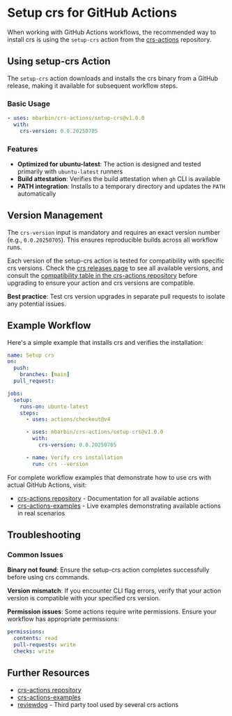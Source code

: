 # Setup crs for GitHub Actions

When working with GitHub Actions workflows, the recommended way to install crs is using the `setup-crs` action from the [crs-actions](https://github.com/mbarbin/crs-actions) repository.

## Using setup-crs Action

The `setup-crs` action downloads and installs the crs binary from a GitHub release, making it available for subsequent workflow steps.

### Basic Usage

```yaml
- uses: mbarbin/crs-actions/setup-crs@v1.0.0
  with:
    crs-version: 0.0.20250705
```

### Features

- **Optimized for ubuntu-latest**: The action is designed and tested primarily with `ubuntu-latest` runners
- **Build attestation**: Verifies the build attestation when `gh` CLI is available
- **PATH integration**: Installs to a temporary directory and updates the `PATH` automatically

## Version Management

The `crs-version` input is mandatory and requires an exact version number (e.g., `0.0.20250705`). This ensures reproducible builds across all workflow runs.

Each version of the setup-crs action is tested for compatibility with specific crs versions. Check the [crs releases page](https://github.com/mbarbin/crs/releases) to see all available versions, and consult the [compatibility table in the crs-actions repository](https://github.com/mbarbin/crs-actions#compatibility) before upgrading to ensure your action and crs versions are compatible.

**Best practice**: Test crs version upgrades in separate pull requests to isolate any potential issues.

## Example Workflow

Here's a simple example that installs crs and verifies the installation:

<!-- $MDX skip -->
```yaml
name: Setup crs
on:
  push:
    branches: [main]
  pull_request:

jobs:
  setup:
    runs-on: ubuntu-latest
    steps:
      - uses: actions/checkout@v4

      - uses: mbarbin/crs-actions/setup-crs@v1.0.0
        with:
          crs-version: 0.0.20250705

      - name: Verify crs installation
        run: crs --version
```

For complete workflow examples that demonstrate how to use crs with actual GitHub Actions, visit:
- [crs-actions repository](https://github.com/mbarbin/crs-actions) - Documentation for all available actions
- [crs-actions-examples](https://github.com/mbarbin/crs-actions-examples) - Live examples demonstrating available actions in real scenarios

## Troubleshooting

### Common Issues

**Binary not found**: Ensure the setup-crs action completes successfully before using crs commands.

**Version mismatch**: If you encounter CLI flag errors, verify that your action version is compatible with your specified crs version.

**Permission issues**: Some actions require write permissions. Ensure your workflow has appropriate permissions:

```yaml
permissions:
  contents: read
  pull-requests: write
  checks: write
```

## Further Resources

- [crs-actions repository](https://github.com/mbarbin/crs-actions)
- [crs-actions-examples](https://github.com/mbarbin/crs-actions-examples)
- [reviewdog](https://github.com/reviewdog/reviewdog) - Third party tool used by several crs actions

